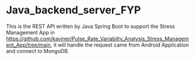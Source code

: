 # Java_backend_server_FYP

This is the REST API written by Java Spring Boot to support the Stress Management App in https://github.com/kaviner/Pulse_Rate_Variabilty_Analysis_Stress_Management_App/tree/main, it will handle the request came from Android Application and connect to MongoDB.
